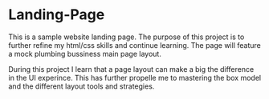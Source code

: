 # Landing-Page
This is a sample website landing page. The purpose of this project is to further refine my html/css skills and continue learning. The page will feature a mock plumbing bussiness main page layout. 

During this project I learn that a page layout can make a big the difference in the
UI experince. This has further propelle me to mastering the box model and the different layout 
tools and strategies. 
 
